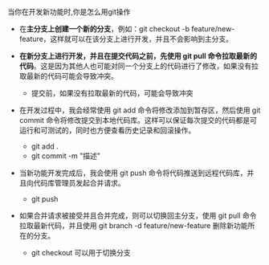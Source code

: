 当你在开发新功能时,你是怎么用git操作
- 在**主分支上创建一个新的分支**，例如：git checkout -b feature/new-feature，这样就可以在该分支上进行开发，并且不会影响到主分支。

- **在新分支上进行开发，并且在提交代码之前，先使用 git pull 命令拉取最新的代码**。这是因为其他人也可能对同一个分支上的代码进行了修改，如果没有拉取最新的代码可能会导致冲突。
    - 提交前，如果没有拉取最新的代码，可能会导致冲突

- 在开发过程中，我会经常使用 git add 命令将修改添加到暂存区，然后使用 git commit 命令将修改提交到本地代码库。这样可以保证每次提交的代码都是可运行和可测试的，同时也方便查看历史记录和回滚操作。
    - git add .
    - git commit -m "描述"

- 当新功能开发完成后，我会使用 git push 命令将代码推送到远程代码库，并且向代码库管理员发起合并请求。
    - git push

- 如果合并请求被接受并且合并完成，则可以切换回主分支，使用 git pull 命令拉取最新代码，并且使用 git branch -d feature/new-feature 删除新功能所在的分支。
    - git checkout 可以用于切换分支